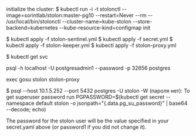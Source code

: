 initialize the cluster:
$ kubectl run -i -t stolonctl --image=sorintlab/stolon:master-pg10  --restart=Never --rm -- /usr/local/bin/stolonctl --cluster-name=kube-stolon --store-backend=kubernetes --kube-resource-kind=configmap init 

$ kubectl apply -f stolon-sentinel.yml
$ kubectl apply -f secret.yml
$ kubectl apply -f stolon-keeper.yml
$ kubectl apply -f stolon-proxy.yml

$ kubectl get svc


psql -h localhost -U postgresadmin1 --password -p 32656 postgres


exec gosu stolon stolon-proxy

$ psql --host 10.1.5.252 --port 5432 postgres -U stolon -W
(пароля нет):
To get superuser password run
    PGPASSWORD=$(kubectl get secret --namespace default stolon -o jsonpath="{.data.pg_su_password}" | base64 --decode; echo)


The password for the stolon user will be the value specified in your secret.yaml above (or password1 if you did not change it).